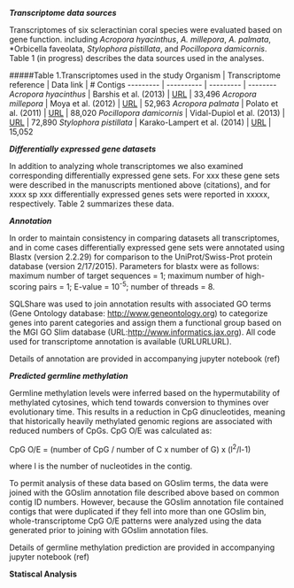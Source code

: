 

_**Transcriptome data sources**_

Transcriptomes of six scleractinian coral species were evaluated based on gene function. including *Acropora hyacinthus*, *A. millepora*, *A. palmata*, *Orbicella faveolata, *Stylophora pistillata*, and *Pocillopora damicornis*. Table 1 (in progress) describes the data sources used in the analyses. 

#####Table 1.Transcriptomes used in the study
Organism | Transcriptome reference | Data link | # Contigs
--------- | ---------- | --------- | --------
*Acropora hyacinthus* | Barshis et al. (2013) | [URL](http://palumbi.stanford.edu/data/33496_Ahyacinthus_CoralContigs.fasta.zip) | 33,496
*Acropora millepora* | Moya et al. (2012) | [URL](http://www.ncbi.nlm.nih.gov/nuccore?term=74409%5BBioProject%5D) | 52,963
*Acropora palmata* | Polato et al. (2011) | [URL](https://usegalaxy.org/datasets/cb51c4a06d7ae94e/display?to_ext=fasta) | 88,020
*Pocillopora damicornis* | Vidal-Dupiol et al. (2013) | [URL](http://2ei.univ-perp.fr/telechargement/transcriptomes/blast2go_fasta_Pdamv2.zip) | 72,890
*Stylophora pistillata* | Karako-Lampert et al. (2014) | [URL](http://data.centrescientifique.mc/Data/454Isotigs.fas.zip) | 15,052


_**Differentially expressed gene datasets**_

In addition to analyzing whole transcriptomes we also examined corresponding differentially expressed gene sets. For xxx these gene sets were described in the manuscripts mentioned above (citations), and for xxxx sp xxx differentially expressed genes sets were reported in xxxxx, respectively. Table 2 summarizes these data.










_**Annotation**_

In order to maintain consistency in comparing datasets all transcriptomes, and in come cases differentially expressed gene sets were annotated using Blastx (version 2.2.29) for comparison to the UniProt/Swiss-Prot protein database (version 2/17/2015). Parameters for blastx were as follows: maximum number of target sequences = 1; maximum number of high-scoring pairs = 1; E-value = 10<sup>-5</sup>; number of threads = 8. 

SQLShare was used to join annotation results with associated GO terms (Gene Ontology database: http://www.geneontology.org) to categorize genes into parent categories and assign them a functional group based on the MGI GO Slim database (URL:http://www.informatics.jax.org). All code used for transcriptome annotation is available (URLURLURL).


Details of annotation are provided in accompanying jupyter notebook (ref)


_**Predicted germline methylation**_

Germline methylation levels were inferred based on the hypermutability of methylated cytosines, which tend towards conversion to thymines over evolutionary time. This results in a reduction in CpG dinucleotides, meaning that historically heavily methylated genomic regions are associated with reduced numbers of CpGs. CpG O/E 
was calculated as:

CpG O/E = (number of CpG / number of C x number of G) x (l<sup>2</sup>/l-1)

where l is the number of nucleotides in the contig.

To permit analysis of these data based on GOslim terms, the data were joined with the GOslim annotation file described above based on common contig ID numbers. However, because the GOslim annotation file contained contigs that were duplicated if they fell into more than one GOslim bin, whole-transcriptome CpG O/E patterns were analyzed using the data generated prior to joining with GOslim annotation files.

Details of germline methylation prediction are provided in accompanying jupyter notebook (ref)

**Statiscal Analysis**
~~~~NEED means to determine if bimodal~~~~
